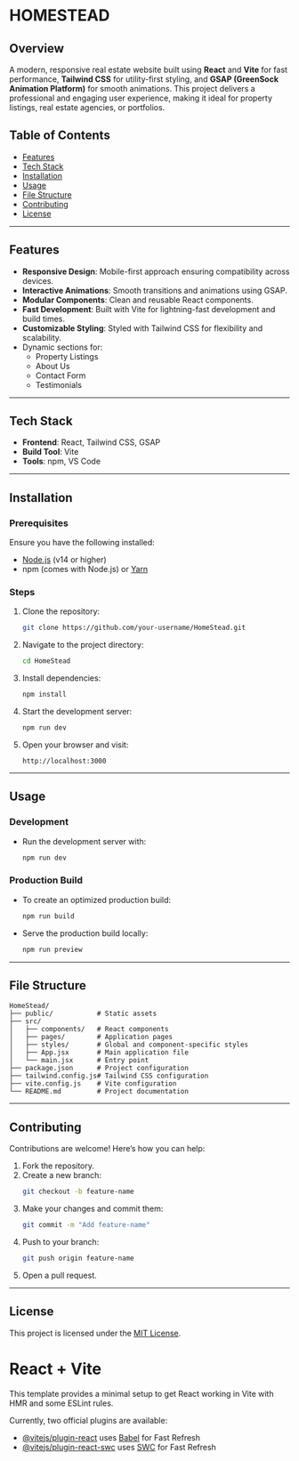 # HOMESTEAD 

## Overview
A modern, responsive real estate website built using **React** and **Vite** for fast performance, **Tailwind CSS** for utility-first styling, and **GSAP (GreenSock Animation Platform)** for smooth animations. This project delivers a professional and engaging user experience, making it ideal for property listings, real estate agencies, or portfolios.

## Table of Contents
- [Features](#features)
- [Tech Stack](#tech-stack)
- [Installation](#installation)
- [Usage](#usage)
- [File Structure](#file-structure)
- [Contributing](#contributing)
- [License](#license)

---

## Features
- **Responsive Design**: Mobile-first approach ensuring compatibility across devices.
- **Interactive Animations**: Smooth transitions and animations using GSAP.
- **Modular Components**: Clean and reusable React components.
- **Fast Development**: Built with Vite for lightning-fast development and build times.
- **Customizable Styling**: Styled with Tailwind CSS for flexibility and scalability.
- Dynamic sections for:
  - Property Listings
  - About Us
  - Contact Form
  - Testimonials

---

## Tech Stack
- **Frontend**: React, Tailwind CSS, GSAP
- **Build Tool**: Vite
- **Tools**: npm, VS Code

---

## Installation

### Prerequisites
Ensure you have the following installed:
- [Node.js](https://nodejs.org/) (v14 or higher)
- npm (comes with Node.js) or [Yarn](https://yarnpkg.com/)

### Steps
1. Clone the repository:
   ```bash
   git clone https://github.com/your-username/HomeStead.git
   ```

2. Navigate to the project directory:
   ```bash
   cd HomeStead
   ```

3. Install dependencies:
   ```bash
   npm install
   ```

4. Start the development server:
   ```bash
   npm run dev
   ```

5. Open your browser and visit:
   ```
   http://localhost:3000
   ```

---

## Usage

### Development
- Run the development server with:
  ```bash
  npm run dev
  ```

### Production Build
- To create an optimized production build:
  ```bash
  npm run build
  ```
- Serve the production build locally:
  ```bash
  npm run preview
  ```

---

## File Structure
```
HomeStead/
├── public/           # Static assets
├── src/
│   ├── components/   # React components
│   ├── pages/        # Application pages
│   ├── styles/       # Global and component-specific styles
│   ├── App.jsx       # Main application file
│   └── main.jsx      # Entry point
├── package.json      # Project configuration
├── tailwind.config.js# Tailwind CSS configuration
├── vite.config.js    # Vite configuration
└── README.md         # Project documentation
```

---

## Contributing
Contributions are welcome! Here’s how you can help:
1. Fork the repository.
2. Create a new branch:
   ```bash
   git checkout -b feature-name
   ```
3. Make your changes and commit them:
   ```bash
   git commit -m "Add feature-name"
   ```
4. Push to your branch:
   ```bash
   git push origin feature-name
   ```
5. Open a pull request.

---

## License
This project is licensed under the [MIT License](LICENSE).



# React + Vite

This template provides a minimal setup to get React working in Vite with HMR and some ESLint rules.

Currently, two official plugins are available:

- [@vitejs/plugin-react](https://github.com/vitejs/vite-plugin-react/blob/main/packages/plugin-react/README.md) uses [Babel](https://babeljs.io/) for Fast Refresh
- [@vitejs/plugin-react-swc](https://github.com/vitejs/vite-plugin-react-swc) uses [SWC](https://swc.rs/) for Fast Refresh
